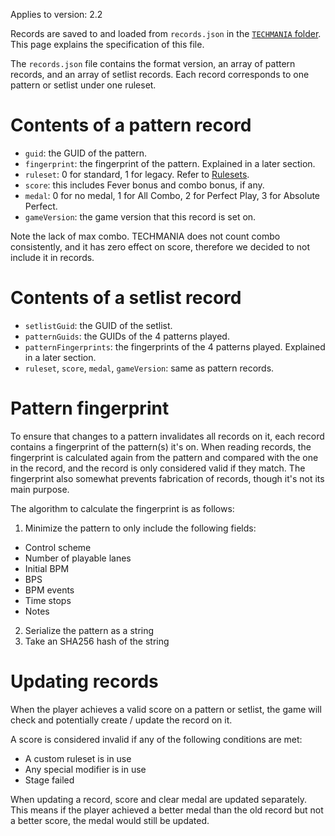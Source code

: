 Applies to version: 2.2

Records are saved to and loaded from `records.json` in the [`TECHMANIA` folder](Folders_and_zips.md). This page explains the specification of this file.

The `records.json` file contains the format version, an array of pattern records, and an array of setlist records. Each record corresponds to one pattern or setlist under one ruleset.

# Contents of a pattern record

* `guid`: the GUID of the pattern.
* `fingerprint`: the fingerprint of the pattern. Explained in a later section.
* `ruleset`: 0 for standard, 1 for legacy. Refer to [Rulesets](Rulesets.md).
* `score`: this includes Fever bonus and combo bonus, if any.
* `medal`: 0 for no medal, 1 for All Combo, 2 for Perfect Play, 3 for Absolute Perfect.
* `gameVersion`: the game version that this record is set on.

Note the lack of max combo. TECHMANIA does not count combo consistently, and it has zero effect on score, therefore we decided to not include it in records.

# Contents of a setlist record

* `setlistGuid`: the GUID of the setlist.
* `patternGuids`: the GUIDs of the 4 patterns played.
* `patternFingerprints`: the fingerprints of the 4 patterns played. Explained in a later section.
* `ruleset`, `score`, `medal`, `gameVersion`: same as pattern records.

# Pattern fingerprint

To ensure that changes to a pattern invalidates all records on it, each record contains a fingerprint of the pattern(s) it's on. When reading records, the fingerprint is calculated again from the pattern and compared with the one in the record, and the record is only considered valid if they match. The fingerprint also somewhat prevents fabrication of records, though it's not its main purpose.

The algorithm to calculate the fingerprint is as follows:

1. Minimize the pattern to only include the following fields:
  * Control scheme
  * Number of playable lanes
  * Initial BPM
  * BPS
  * BPM events
  * Time stops
  * Notes
2. Serialize the pattern as a string
3. Take an SHA256 hash of the string

# Updating records

When the player achieves a valid score on a pattern or setlist, the game will check and potentially create / update the record on it.

A score is considered invalid if any of the following conditions are met:
* A custom ruleset is in use
* Any special modifier is in use
* Stage failed

When updating a record, score and clear medal are updated separately. This means if the player achieved a better medal than the old record but not a better score, the medal would still be updated.
